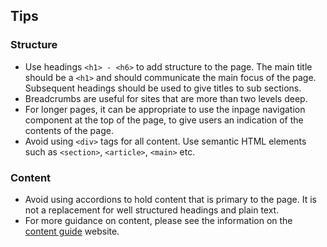 ## Tips

### Structure

- Use headings `<h1> - <h6>` to add structure to the page. The main title should be a `<h1>` and should communicate the main focus of the page. Subsequent headings should be used to give titles to sub sections. 
- Breadcrumbs are useful for sites that are more than two levels deep. 
- For longer pages, it can be appropriate to use the inpage navigation component at the top of the page, to give users an indication of the contents of the page. 
- Avoid using `<div>` tags for all content. Use semantic HTML elements such as `<section>`, `<article>`, `<main>` etc.

### Content

- Avoid using accordions to hold content that is primary to the page. It is not a replacement for well structured headings and plain text.
- For more guidance on content, please see the information on the [content guide](https://guides.service.gov.au/content-guide/) website.
